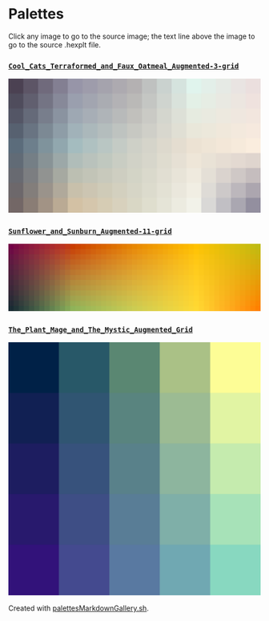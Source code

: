 # Palettes

Click any image to go to the source image; the text line above the image to go to the source .hexplt file.

### [`Cool_Cats_Terraformed_and_Faux_Oatmeal_Augmented-3-grid`](Cool_Cats_Terraformed_and_Faux_Oatmeal_Augmented-3-grid.hexplt)

[ ![Cool_Cats_Terraformed_and_Faux_Oatmeal_Augmented-3-grid.png](Cool_Cats_Terraformed_and_Faux_Oatmeal_Augmented-3-grid.png) ](Cool_Cats_Terraformed_and_Faux_Oatmeal_Augmented-3-grid.png)

### [`Sunflower_and_Sunburn_Augmented-11-grid`](Sunflower_and_Sunburn_Augmented-11-grid.hexplt)

[ ![Sunflower_and_Sunburn_Augmented-11-grid.png](Sunflower_and_Sunburn_Augmented-11-grid.png) ](Sunflower_and_Sunburn_Augmented-11-grid.png)

### [`The_Plant_Mage_and_The_Mystic_Augmented_Grid`](The_Plant_Mage_and_The_Mystic_Augmented_Grid.hexplt)

[ ![The_Plant_Mage_and_The_Mystic_Augmented_Grid.png](The_Plant_Mage_and_The_Mystic_Augmented_Grid.png) ](The_Plant_Mage_and_The_Mystic_Augmented_Grid.png)

Created with [palettesMarkdownGallery.sh](https://github.com/earthbound19/_ebDev/blob/master/scripts/imgAndVideo/palettesMarkdownGallery.sh).